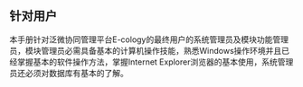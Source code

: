 ## 针对用户

本手册针对泛微协同管理平台E-cology的最终用户的系统管理员及模块功能管理员，模块管理员必需具备基本的计算机操作技能，熟悉Windows操作环境并且已经掌握基本的软件操作方法，掌握Internet Explorer浏览器的基本使用，系统管理员还必须对数据库有基本的了解。